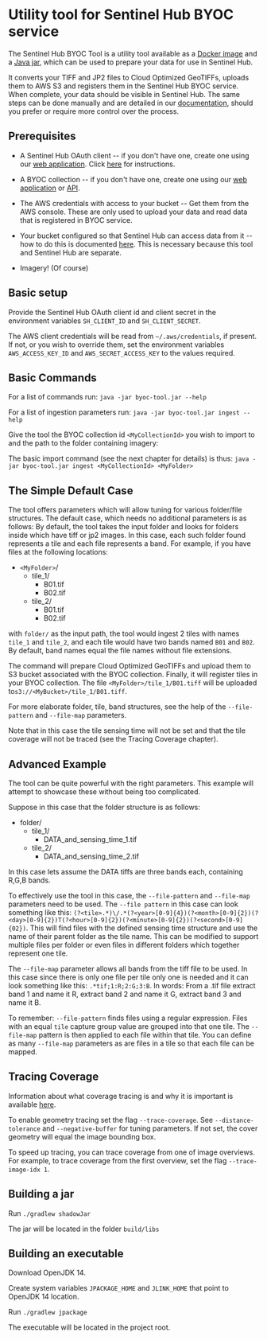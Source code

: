 # Utility tool for Sentinel Hub BYOC service

The Sentinel Hub BYOC Tool is a utility tool available as a [Docker image](https://hub.docker.com/r/sentinelhub/byoc-tool) and a [Java jar](https://github.com/sentinel-hub/byoc-tool/releases), which can be used to prepare your data for use in Sentinel Hub.

It converts your TIFF and JP2 files to Cloud Optimized GeoTIFFs, uploads them to AWS S3 and registers them in the Sentinel Hub BYOC service. When complete, your data should be visible in Sentinel Hub. The same steps can be done manually and are detailed in our [documentation](https://docs.sentinel-hub.com/api/latest/#/API/byoc), should you prefer or require more control over the process.

## Prerequisites

- A Sentinel Hub OAuth client -- if you don't have one, create one using our [web application](https://apps.sentinel-hub.com/dashboard). Click [here](https://docs.sentinel-hub.com/api/latest/#/API/authentication) for instructions.

- A BYOC collection -- if you don't have one, create one using our [web application](https://apps.sentinel-hub.com/dashboard/#/byoc) or [API](https://docs.sentinel-hub.com/api/latest/reference/?service=byoc).

- The AWS credentials with access to your bucket -- Get them from the AWS console. These are only used to upload your data and read data that is registered in BYOC service.

- Your bucket configured so that Sentinel Hub can access data from it -- how to do this is documented [here](https://docs.sentinel-hub.com/api/latest/#/API/byoc?id=configuring-the-bucket). This is necessary because this tool and Sentinel Hub are separate.

- Imagery! (Of course)

## Basic setup

Provide the Sentinel Hub OAuth client id and client secret in the environment variables `SH_CLIENT_ID` and `SH_CLIENT_SECRET`.

The AWS client credentials will be read from `~/.aws/credentials`, if present. If not, or you wish to override them, set the environment variables `AWS_ACCESS_KEY_ID` and `AWS_SECRET_ACCESS_KEY` to the values required.

## Basic Commands

For a list of commands run: `java -jar byoc-tool.jar --help`

For a list of ingestion parameters run: `java -jar byoc-tool.jar ingest --help`

Give the tool the BYOC collection id `<MyCollectionId>` you wish to import to and the path to the folder containing imagery:

The basic import command (see the next chapter for details) is thus: `java -jar byoc-tool.jar ingest <MyCollectionId> <MyFolder>`

## The Simple Default Case

The tool offers parameters which will allow tuning for various folder/file structures. The default case, which needs no additional parameters is as follows:
By default, the tool takes the input folder and looks for folders inside which have tiff or jp2 images. In this case, each such folder found represents a tile and each file represents a band. For example, if you have files at the following locations:

- `<MyFolder>`/
  - tile_1/
    - B01.tif
    - B02.tif
  - tile_2/
    - B01.tif
    - B02.tif

with `folder/` as the input path, the tool would ingest 2 tiles with names `tile_1` and `tile_2`, and each tile would have two bands named `B01` and `B02`. By default, band names equal the file names without file extensions.

The command will prepare Cloud Optimized GeoTIFFs and upload them to S3 bucket associated with the BYOC collection. Finally, it will register tiles in your BYOC collection. The file `<MyFolder>/tile_1/B01.tiff` will be uploaded to`s3://<MyBucket>/tile_1/B01.tiff`.

For more elaborate folder, tile, band structures, see the help of the `--file-pattern` and `--file-map` parameters.

Note that in this case the tile sensing time will not be set and that the tile coverage will not be traced (see the Tracing Coverage chapter).

## Advanced Example

The tool can be quite powerful with the right parameters. This example will attempt to showcase these without being too complicated.

Suppose in this case that the folder structure is as follows:

- folder/
  - tile_1/
    - DATA_and_sensing_time_1.tif
  - tile_2/
    - DATA_and_sensing_time_2.tif

In this case lets assume the DATA tiffs are three bands each, containing R,G,B bands.

To effectively use the tool in this case, the `--file-pattern` and `--file-map` parameters need to be used. The `--file pattern` in this case can look something like this: `(?<tile>.*)\/.*(?<year>[0-9]{4})(?<month>[0-9]{2})(?<day>[0-9]{2})T(?<hour>[0-9]{2})(?<minute>[0-9]{2})(?<second>[0-9]{02})`. This will find files with the defined sensing time structure and use the name of their parent folder as the tile name. This can be modified to support multiple files per folder or even files in different folders which together represent one tile.

The `--file-map` parameter allows all bands from the tiff file to be used. In this case since there is only one file per tile only one is needed and it can look something like this: `.*tif;1:R;2:G;3:B`. In words: From a .tif file extract band 1 and name it R, extract band 2 and name it G, extract band 3 and name it B.

To remember: `--file-pattern` finds files using a regular expression. Files with an equal `tile` capture group value are grouped into that one tile. The `--file-map` pattern is then applied to each file within that tile. You can define as many `--file-map` parameters as are files in a tile so that each file can be mapped.


## Tracing Coverage

Information about what coverage tracing is and why it is important is available [here](https://docs.sentinel-hub.com/api/latest/#/API/byoc?id=a-note-about-cover-geometries).

To enable geometry tracing set the flag `--trace-coverage`. See `--distance-tolerance` and `--negative-buffer` for tuning parameters. If not set, the cover geometry will equal the image bounding box.

To speed up tracing, you can trace coverage from one of image overviews. For example, to trace coverage from the first overview, set the flag `--trace-image-idx 1`.

## Building a jar

Run `./gradlew shadowJar`

The jar will be located in the folder `build/libs`

## Building an executable

Download OpenJDK 14.

Create system variables `JPACKAGE_HOME` and `JLINK_HOME` that point to OpenJDK 14 location.

Run `./gradlew jpackage`

The executable will be located in the project root.
